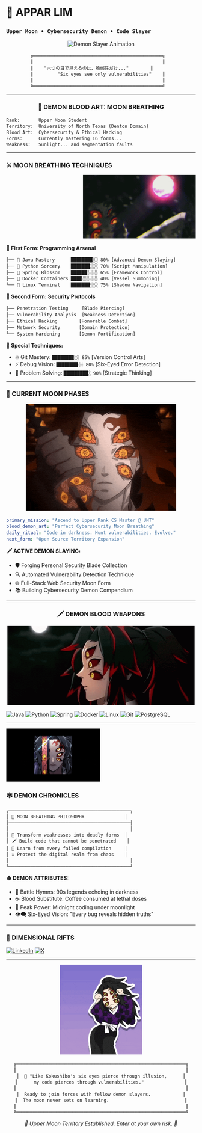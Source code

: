 # 🌙 APPAR LIM
### `Upper Moon • Cybersecurity Demon • Code Slayer`

<div align="center">

![Demon Slayer Animation](https://github.com/Apparlim/Apparlim/blob/main/e2f745698b639d14dbd4c1567e5f03d6.gif)

</div>

```ascii
         ╔════════════════════════════════════════════════╗
         ║                                                ║
         ║    "六つの目で見えるのは、脆弱性だけ..."        ║
         ║         "Six eyes see only vulnerabilities"    ║
         ║                                                ║
         ╚════════════════════════════════════════════════╝
```

---

<div align="center">

### 👹 DEMON BLOOD ART: MOON BREATHING

</div>

```
Rank:       Upper Moon Student
Territory:  University of North Texas (Denton Domain)
Blood Art:  Cybersecurity & Ethical Hacking
Forms:      Currently mastering 16 forms...
Weakness:   Sunlight... and segmentation faults
```

---

### ⚔️ MOON BREATHING TECHNIQUES

<div align="right">
<img src="https://github.com/Apparlim/Apparlim/blob/main/kokoshibo3.gif" width="300" alt="Moon Breathing Forms"/>
</div>

**🌙 First Form: Programming Arsenal**
```bash
├── 🗾 Java Mastery      ████████░░ 80% [Advanced Demon Slaying]
├── 🐍 Python Sorcery    ███████░░░ 70% [Script Manipulation] 
├── 🌸 Spring Blossom    ██████░░░░ 65% [Framework Control]
├── 🐳 Docker Containers ████░░░░░░ 40% [Vessel Summoning]
└── 🐧 Linux Terminal    ███████░░░ 75% [Shadow Navigation]
```

**🌙 Second Form: Security Protocols**
```bash
├── Penetration Testing     [Blade Piercing]
├── Vulnerability Analysis  [Weakness Detection] 
├── Ethical Hacking        [Honorable Combat]
├── Network Security       [Domain Protection]
└── System Hardening       [Demon Fortification]
```

**🌙 Special Techniques:**
- 🔥 Git Mastery: `████████░░ 85%` [Version Control Arts]
- ⚡ Debug Vision: `████████░░ 80%` [Six-Eyed Error Detection]
- 🌊 Problem Solving: `█████████░ 90%` [Strategic Thinking]

---

### 🌙 CURRENT MOON PHASES

<div align="center">
<img src="https://github.com/Apparlim/Apparlim/blob/main/kokoshibo4.gif" width="400" alt="Current Moon Phase"/>
</div>

```yaml
primary_mission: "Ascend to Upper Rank CS Master @ UNT"
blood_demon_art: "Perfect Cybersecurity Moon Breathing"
daily_ritual: "Code in darkness. Hunt vulnerabilities. Evolve."
next_form: "Open Source Territory Expansion"
```

**🗡️ ACTIVE DEMON SLAYING:**
- 🛡️ Forging Personal Security Blade Collection
- 🔍 Automated Vulnerability Detection Technique  
- 🌐 Full-Stack Web Security Moon Form
- 📚 Building Cybersecurity Demon Compendium

---

<div align="center">

### 🗡️ DEMON BLOOD WEAPONS

![Demon Powers](https://github.com/Apparlim/Apparlim/blob/main/kokoshibo5.gif)

</div>

![Java](https://img.shields.io/badge/🗾_Java-000000?style=for-the-badge&logo=java&logoColor=crimson)
![Python](https://img.shields.io/badge/🐍_Python-000000?style=for-the-badge&logo=python&logoColor=crimson)
![Spring](https://img.shields.io/badge/🌸_Spring-000000?style=for-the-badge&logo=spring&logoColor=crimson)
![Docker](https://img.shields.io/badge/🐳_Docker-000000?style=for-the-badge&logo=docker&logoColor=crimson)
![Linux](https://img.shields.io/badge/🐧_Linux-000000?style=for-the-badge&logo=linux&logoColor=crimson)
![Git](https://img.shields.io/badge/⚡_Git-000000?style=for-the-badge&logo=git&logoColor=crimson)
![PostgreSQL](https://img.shields.io/badge/🗃️_PostgreSQL-000000?style=for-the-badge&logo=postgresql&logoColor=crimson)

---

<div align="left">
<img src="https://github.com/Apparlim/Apparlim/blob/main/kokoshibo6.gif" width="250" alt="Demon Chronicles"/>
</div>

### 🕸️ DEMON CHRONICLES 

```
┌─────────────────────────────────────────────┐
│ 🌙 MOON BREATHING PHILOSOPHY               │
├─────────────────────────────────────────────┤
│                                             │
│ 👹 Transform weaknesses into deadly forms  │
│ 🗡️ Build code that cannot be penetrated    │
│ 🌙 Learn from every failed compilation     │
│ ⚔️ Protect the digital realm from chaos    │
│                                             │
└─────────────────────────────────────────────┘
```

**🩸 DEMON ATTRIBUTES:**
- 🎵 Battle Hymns: 90s legends echoing in darkness
- ☕ Blood Substitute: Coffee consumed at lethal doses  
- 🌙 Peak Power: Midnight coding under moonlight
- 👁️‍🗨️ Six-Eyed Vision: "Every bug reveals hidden truths"

---

### 🔗 DIMENSIONAL RIFTS

[![LinkedIn](https://img.shields.io/badge/LinkedIn-000000?style=for-the-badge&logo=linkedin&logoColor=crimson)](https://www.linkedin.com/in/apparthebe/)
[![X](https://img.shields.io/badge/X-000000?style=for-the-badge&logo=x&logoColor=crimson)](https://x.com/limlee23)

---

<div align="center">

![Final Demon Form](https://github.com/Apparlim/Apparlim/blob/main/kokoshibo7.gif)

```
╔═══════════════════════════════════════════════════════════════╗
║                                                               ║
║  🌙 "Like Kokushibo's six eyes pierce through illusion,      ║
║      my code pierces through vulnerabilities."               ║
║                                                               ║
║  Ready to join forces with fellow demon slayers.            ║
║  The moon never sets on learning.                            ║
║                                                               ║
╚═══════════════════════════════════════════════════════════════╝
```

*🌙 Upper Moon Territory Established. Enter at your own risk. 👹*

</div>

